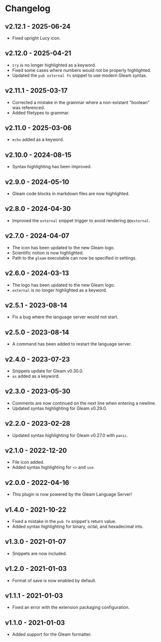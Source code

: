 # Changelog

## v2.12.1 - 2025-06-24

- Fixed upright Lucy icon.


## v2.12.0 - 2025-04-21

- `try` is no longer highlighted as a keyword.
- Fixed some cases where numbers would not be properly highlighted.
- Updated the `pub external fn` snippet to use modern Gleam syntax.

## v2.11.1 - 2025-03-17

- Corrected a mistake in the grammar where a non-existant "boolean" was
  referenced.
- Added filetypes to grammar.

## v2.11.0 - 2025-03-06

- `echo` added as a keyword.

## v2.10.0 - 2024-08-15

- Syntax highlighting has been improved.

## v2.9.0 - 2024-05-10

- Gleam code blocks in markdown files are now highlighted.

## v2.8.0 - 2024-04-30

- Improved the `external` snippet trigger to avoid rendering `@@external`.

## v2.7.0 - 2024-04-07

- The icon has been updated to the new Gleam logo.
- Scientific notion is now highlighted.
- Path to the `gleam` executable can now be specified in settings.

## v2.6.0 - 2024-03-13

- The logo has been updated to the new Gleam logo.
- `external` is no longer highlighted as a keyword.

## v2.5.1 - 2023-08-14

- Fix a bug where the language server would not start.

## v2.5.0 - 2023-08-14

- A command has been added to restart the language server.

## v2.4.0 - 2023-07-23

- Snippets update for Gleam v0.30.0.
- `as` added as a keyword.

## v2.3.0 - 2023-05-30

- Comments are now continued on the next line when entering a newline.
- Updated syntax highlighting for Gleam v0.29.0.

## v2.2.0 - 2023-02-28

- Updated syntax highlighting for Gleam v0.27.0 with `panic`.

## v2.1.0 - 2022-12-20

- File icon added.
- Added syntax highlighting for `<>` and `use`.

## v2.0.0 - 2022-04-16

- This plugin is now powered by the Gleam Language Server!

## v1.4.0 - 2021-10-22

- Fixed a mistake in the `pub fn` snippet's return value.
- Added syntax highlighting for binary, octal, and hexadecimal ints.

## v1.3.0 - 2021-01-07

- Snippets are now included.

## v1.2.0 - 2021-01-03

- Format of save is now enabled by default.

## v1.1.1 - 2021-01-03

- Fixed an error with the extension packaging configuration.

## v1.1.0 - 2021-01-03

- Added support for the Gleam formatter.
